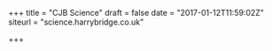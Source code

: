 +++
title = "CJB Science"
draft = false
date = "2017-01-12T11:59:02Z"
siteurl = "science.harrybridge.co.uk"

+++

